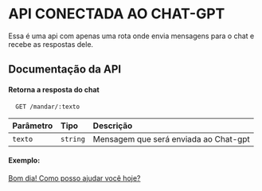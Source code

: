 
# API CONECTADA AO CHAT-GPT

Essa é uma api com apenas uma rota onde envia mensagens para o chat e recebe as respostas dele.


## Documentação da API

#### Retorna a resposta do chat

```http
  GET /mandar/:texto
```

| Parâmetro   | Tipo       | Descrição                           |
| :---------- | :--------- | :---------------------------------- |
|   `texto`   |  `string`  |Mensagem que será enviada ao Chat-gpt|

#### Exemplo:

[Bom dia! Como posso ajudar você hoje?](https://ia-gqln.onrender.com/mandar/bom%20dia%20chat)
